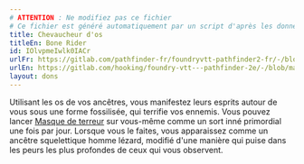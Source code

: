 ```yaml
---
# ATTENTION : Ne modifiez pas ce fichier
# Ce fichier est généré automatiquement par un script d'après les données du module Foundry VTT officiel et de sa traduction
title: Chevaucheur d'os
titleEn: Bone Rider
id: IOlvpmeIwlk0IACr
urlFr: https://gitlab.com/pathfinder-fr/foundryvtt-pathfinder2-fr/-/blob/master/data/feats/IOlvpmeIwlk0IACr.htm
urlEn: https://gitlab.com/hooking/foundry-vtt---pathfinder-2e/-/blob/master/packs/data/feats.db/bone-rider.json
layout: dons
---
```

Utilisant les os de vos ancêtres, vous manifestez leurs esprits autour de vous sous une forme fossilisée, qui terrifie vos ennemis. Vous pouvez lancer [Masque de terreur](../sorts/masque-terrifiant.html) sur vous-même comme un sort inné primordial une fois par jour. Lorsque vous le faites, vous apparaissez comme un ancêtre squelettique homme lézard, modifié d'une manière qui puise dans les peurs les plus profondes de ceux qui vous observent.
